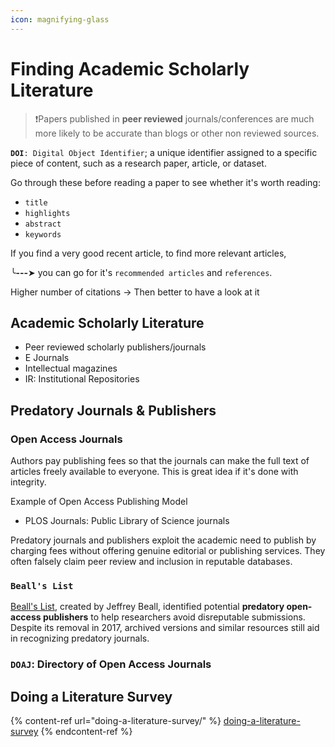 ```yaml
---
icon: magnifying-glass
---
```


# Finding Academic Scholarly Literature

> ❗Papers published in **peer reviewed** journals/conferences are much more likely to be accurate than blogs or other non reviewed sources.



**`DOI`**`: Digital Object Identifier`; a unique identifier assigned to a specific piece of content, such as a research paper, article, or dataset.&#x20;



Go through these before reading a paper to see whether it's worth reading:

* `title`
* `highlights`
* `abstract`
* `keywords`



If you find a very good recent article, to find more relevant articles,&#x20;

╰**---**➤ you can go for it's `recommended articles` and `references`.



Higher number of citations -> Then better to have a look at it



## Academic Scholarly Literature

* Peer reviewed scholarly publishers/journals
* E Journals
* Intellectual magazines
*   IR: Institutional Repositories



## Predatory Journals & Publishers



### Open Access Journals

Authors pay publishing fees so that the journals can make the full text of articles freely available to everyone. This is great idea if it's done with integrity.

Example of Open Access Publishing Model

* PLOS Journals: Public Library of Science journals



Predatory journals and publishers exploit the academic need to publish by charging fees without offering genuine editorial or publishing services. They often falsely claim peer review and inclusion in reputable databases.&#x20;

### `Beall's List` &#x20;

[Beall's List](https://beallslist.net/), created by Jeffrey Beall, identified potential **predatory open-access publishers** to help researchers avoid disreputable submissions. Despite its removal in 2017, archived versions and similar resources still aid in recognizing predatory journals.

### `DOAJ`: Directory of Open Access Journals







## Doing a Literature Survey

{% content-ref url="doing-a-literature-survey/" %}
[doing-a-literature-survey](doing-a-literature-survey/)
{% endcontent-ref %}





